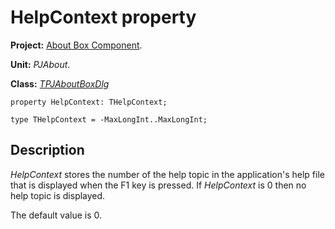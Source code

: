 # HelpContext property #

**Project:** [About Box Component](AboutBoxComponent.md).

**Unit:** _PJAbout_.

**Class:** _[TPJAboutBoxDlg](TPJAboutBoxDlg.md)_

```
property HelpContext: THelpContext;

type THelpContext = -MaxLongInt..MaxLongInt;
```

## Description ##

_HelpContext_ stores the number of the help topic in the application's help file that is displayed when the F1 key is pressed. If _HelpContext_ is 0 then no help topic is displayed.

The default value is 0.